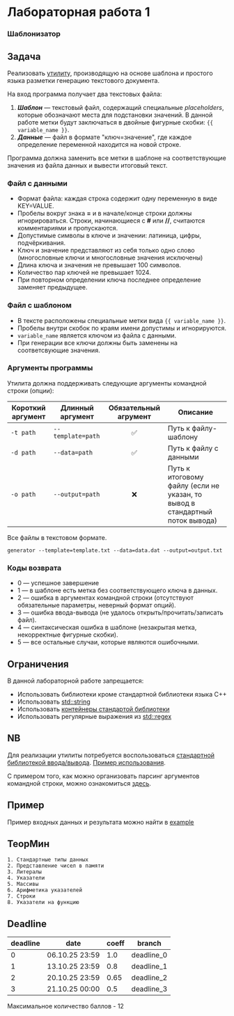 # Лабораторная работа 1

### Шаблонизатор

## Задача

Реализовать [утилиту](https://ru.wikipedia.org/wiki/%D0%A3%D1%82%D0%B8%D0%BB%D0%B8%D1%82%D0%B0), производящую на основе шаблона и простого языка разметки генерацию текстового документа.


На вход программа получает два текстовых файла:


1. __*Шаблон*__ — текстовый файл, содержащий специальные *placeholders*, которые обозначают места для подстановки значений. В данной работе метки будут заключаться в двойные фигурные скобки: `{{ variable_name }}`.
2. __*Данные*__ — файл в формате "ключ=значение", где каждое определение переменной находится на новой строке.

Программа должна заменить все метки в шаблоне на соответствующие значения из файла данных и вывести итоговый текст.


### Файл с данными

* Формат файла: каждая строка содержит одну переменную в виде KEY=VALUE.
* Пробелы вокруг знака __=__ и в начале/конце строки должны игнорироваться. Строки, начинающиеся с __#__ или __//__, считаются комментариями и пропускаются.
* Допустимые символы в ключе и значении: латиница, цифры, подчёркивания.
* Ключ и значение представляют из себя только одно слово (многословные ключи и многословные значения исключены)
* Длина ключа и значения не превышает 100 символов.
* Количество пар ключей не превышает 1024.
* При повторном определении ключа последнее определение заменяет предыдущее.




### Файл с шаблоном

* В тексте расположены специальные метки вида `{{ variable_name }}`.
* Пробелы внутри скобок по краям имени допустимы и игнорируются.
* `variable_name` является ключом из файла с данными.
* При генерации все ключи должны быть заменены на соответсвующие значения.


### Аргументы программы

Утилита должна поддерживать следующие аргументы командной строки (опции):

| Короткий аргумент | Длинный аргумент       | Обязательный агрумент   | Описание |
|-------------------|--------------------------|:-------------------------:|----------|
| `-t path`         | `--template=path`        |           ✅             | Путь к файлу-шаблону     |
| `-d path`         | `--data=path`            |           ✅             | Путь к файлу c данными   |
| `-o path`         | `--output=path`          |          ❌              | Путь к итоговому файлу (если не указан, то вывод в стандартный поток вывода) |


Все файлы в текстовом формате.

```
generator --template=template.txt --data=data.dat --output=output.txt
```


### Коды возврата


- 0 — успешное завершение
- 1 — в шаблоне есть метка без соответствующего ключа в данных.
- 2 — ошибка в аргументах командной строки (отсутствуют обязательные параметры, неверный формат опций).
- 3 — ошибка ввода-вывода (не удалось открыть/прочитать/записать файл).
- 4 — синтаксическая ошибка в шаблоне (незакрытая метка, некорректные фигурные скобки).
- 5 — все остальные случаи, которые являются ошибочными.


## Ограничения


В данной лабораторной работе запрещается:
- Использовать библиотеки кроме стандартной библиотеки языка C++
- Использовать [std::string](https://en.cppreference.com/w/cpp/string.html)
- Использовать [контейнеры стандартой библиотеки](https://en.cppreference.com/w/cpp/container.html)
- Использовать регулярные выражения из [std::regex](https://en.cppreference.com/w/cpp/regex.html)



## NB

Для реализации утилиты потребуется воспользоваться [стандартной библиотекой ввода/вывода](https://en.cppreference.com/w/cpp/io/basic_ifstream). [Пример использования](https://cplusplus.com/doc/tutorial/files/).

С примером того, как можно организовать парсинг аргументов командной строки, можно ознакомиться [здесь](http://www.cplusplus.com/articles/DEN36Up4/).


## Пример

  Пример входных данных и результата можно найти в [example](example)


## ТеорМин

    1. Стандартные типы данных
    2. Представление чисел в памяти
    3. Литералы
    4. Указатели
    5. Массивы
    6. Арифметика указателей
    7. Строки
    8. Указатели на функцию


## Deadline

| deadline | date | coeff | branch |
|----------|-----------------|-------|------------|
| 0 | 06.10.25 23:59 | 1.0 | deadline_0 |
| 1 | 13.10.25 23:59 | 0.8 | deadline_1 |
| 2 | 20.10.25 23:59 | 0.65 | deadline_2 |
| 3 | 21.10.25 00:00 | 0.5 | deadline_3 |

Максимальное количество баллов - 12
